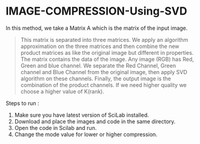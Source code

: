 # IMAGE-COMPRESSION-Using-SVD
  In this method, we take a Matrix A which is the matrix of the input image.
> This matrix is separated into three matrices.
> We apply an algorithm approximation on the three matrices and then combine the new product matrices as like the original image but different in properties.
> The matrix contains the data of the image.
> Any image (RGB) has Red, Green and blue channel.
> We separate the Red Channel, Green channel and Blue Channel from the original image, then apply SVD algorithm on these channels.
> Finally, the output image is the combination of the product channels.
> If we need higher quality we choose a higher value of K(rank).

Steps to run :
1. Make sure you have latest version of SciLab installed.
2. Download and place the images and code in the same directory.
3. Open the code in Scilab and run.
4. Change the mode value for lower or higher compression.
